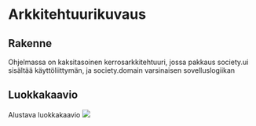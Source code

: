 # Arkkitehtuurikuvaus

## Rakenne
Ohjelmassa on kaksitasoinen kerrosarkkitehtuuri, jossa pakkaus society.ui sisältää käyttöliittymän, ja society.domain varsinaisen sovelluslogiikan

## Luokkakaavio
Alustava luokkakaavio
<img src="https://github.com/PinguKoodi/otm-harjoitustyo/tree/master/dokumentointi/grafiikat/SocietyClassDiagram.png"/>
